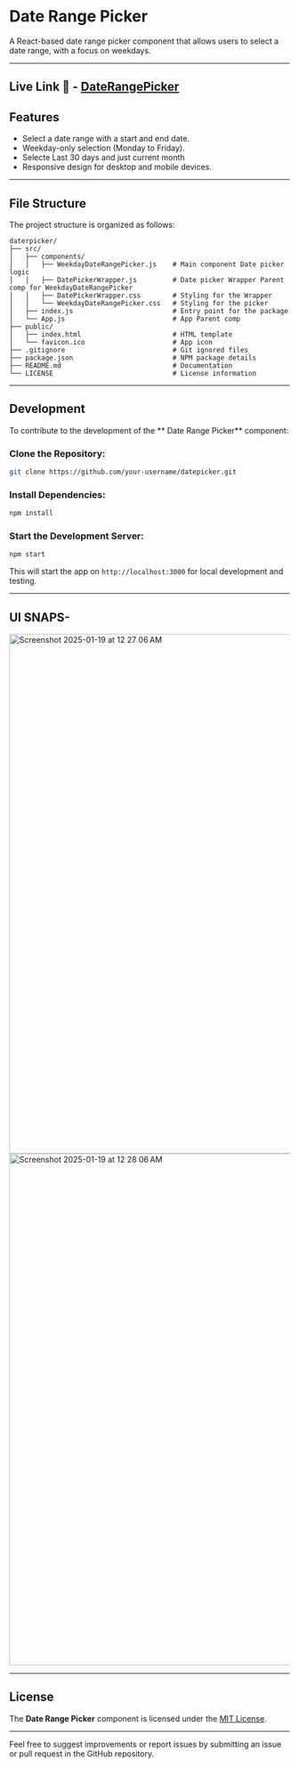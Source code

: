 # Date Range Picker

A React-based date range picker component that allows users to select a date range, with a focus on weekdays.

---
Live Link 🚀 - [DateRangePicker](https://datepicker-iota.vercel.app/)
---
## Features
- Select a date range with a start and end date.
- Weekday-only selection (Monday to Friday).
- Selecte Last 30 days and just current month
- Responsive design for desktop and mobile devices.

---

## File Structure

The project structure is organized as follows:

```plaintext
daterpicker/
├── src/
│   ├── components/
│   │   ├── WeekdayDateRangePicker.js    # Main component Date picker logic
│   │   ├── DatePickerWrapper.js         # Date picker Wrapper Parent comp for WeekdayDateRangePicker
│   │   ├── DatePickerWrapper.css        # Styling for the Wrapper    
│   │   └── WeekdayDateRangePicker.css   # Styling for the picker
│   ├── index.js                         # Entry point for the package
│   └── App.js                           # App Parent comp
├── public/
│   ├── index.html                       # HTML template
│   └── favicon.ico                      # App icon
├── .gitignore                           # Git ignored files
├── package.json                         # NPM package details
├── README.md                            # Documentation
└── LICENSE                              # License information
```
---

## Development

To contribute to the development of the ** Date Range Picker** component:

### Clone the Repository:

```bash
git clone https://github.com/your-username/datepicker.git
```

### Install Dependencies:

```bash
npm install
```

### Start the Development Server:

```bash
npm start
```

This will start the app on `http://localhost:3000` for local development and testing.

---

## UI SNAPS-
<img width="934" alt="Screenshot 2025-01-19 at 12 27 06 AM" src="https://github.com/user-attachments/assets/83f8689f-2173-4310-8f70-005c913435dc" />
<img width="920" alt="Screenshot 2025-01-19 at 12 28 06 AM" src="https://github.com/user-attachments/assets/f57f53ee-c76f-430e-8b42-ac7944894e40" />

---
## License

The **Date Range Picker** component is licensed under the [MIT License](LICENSE).

---

Feel free to suggest improvements or report issues by submitting an issue or pull request in the GitHub repository.
